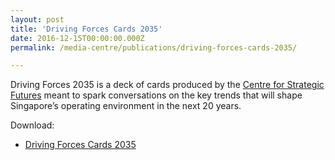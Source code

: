 ```yaml
---
layout: post
title: 'Driving Forces Cards 2035'
date: 2016-12-15T00:00:00.000Z
permalink: /media-centre/publications/driving-forces-cards-2035/

---
```




Driving Forces 2035 is a deck of cards produced by the [Centre for Strategic Futures](https://www.csf.gov.sg) meant to spark conversations on the key trends that will shape Singapore’s operating environment in the next 20 years.


Download:

* [Driving Forces Cards 2035](/images/PublicationImages/driving-forces-cards-2035.pdf)
